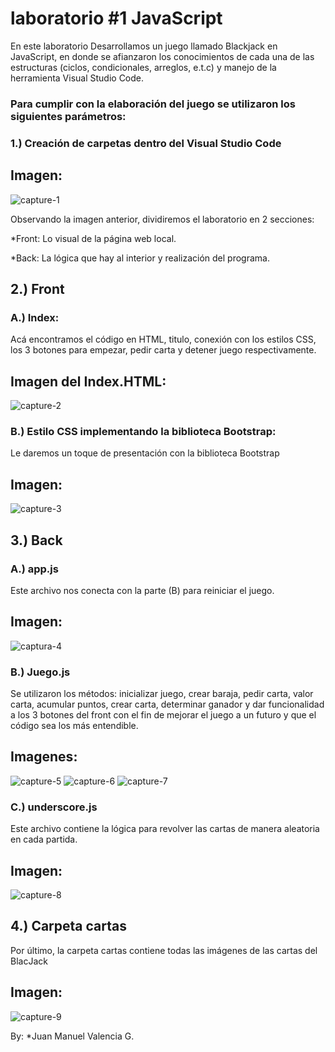 # laboratorio #1 JavaScript

En este laboratorio Desarrollamos un juego llamado Blackjack en JavaScript, en donde se afianzaron los conocimientos 
de cada una de las estructuras (ciclos, condicionales, arreglos, e.t.c) y manejo de la herramienta Visual Studio Code. 

### Para cumplir con la elaboración del juego se utilizaron los siguientes parámetros:

### 1.) Creación de carpetas dentro del Visual Studio Code

## Imagen:
![capture-1](https://user-images.githubusercontent.com/105325621/182468677-8d777b53-1ca8-4d33-b61c-1b94fecd418e.png)

Observando la imagen anterior, dividiremos el laboratorio en 2 secciones:

*Front: Lo visual de la página web local.

*Back: La lógica que hay al interior y realización del programa.

## 2.) Front
### A.) Index:
Acá encontramos el código en HTML, titulo, conexión con los estilos CSS,  los 3 botones para empezar, pedir carta y detener juego respectivamente.

## Imagen del Index.HTML:
![capture-2](https://user-images.githubusercontent.com/105325621/182470762-48dcb346-df74-4275-bb2e-b8117718b1b1.png)

### B.) Estilo CSS implementando la biblioteca Bootstrap:
Le daremos un toque de presentación con la biblioteca Bootstrap 

## Imagen:
![capture-3](https://user-images.githubusercontent.com/105325621/182471512-ec195053-003b-4772-b4ef-2ca2e7890706.png)

## 3.) Back
### A.) app.js
Este archivo nos conecta con la parte (B) para reiniciar el juego.

## Imagen:
![captura-4](https://user-images.githubusercontent.com/105325621/182471907-5dfaa11c-3f84-4f65-b090-f1b77b651c58.png)


### B.) Juego.js

Se utilizaron los métodos: inicializar juego, crear baraja, pedir carta, valor carta, acumular puntos, crear carta, determinar ganador y dar funcionalidad
a los 3 botones del front con el fin de mejorar el juego a un futuro y que el código sea los más entendible.


## Imagenes:
![capture-5](https://user-images.githubusercontent.com/105325621/182472642-d7825224-8c75-4fb8-80cc-b8fb3e98bcd8.png)
![capture-6](https://user-images.githubusercontent.com/105325621/182472708-8d435eb4-154f-46f0-8064-a234c64bb8c6.png)
![capture-7](https://user-images.githubusercontent.com/105325621/182472871-dacda0bd-f1f9-4af7-8196-59a46edd27b5.png)

### C.) underscore.js

Este archivo contiene la lógica para revolver las cartas de manera aleatoria en cada partida.

## Imagen:
![capture-8](https://user-images.githubusercontent.com/105325621/182473559-0daccee9-b771-4ba3-a651-f65f4324fafb.png)

## 4.) Carpeta cartas
Por último, la carpeta cartas contiene todas las imágenes de las cartas del BlacJack

## Imagen:
![capture-9](https://user-images.githubusercontent.com/105325621/182474422-d2be33a8-dd27-4e94-8bdc-b1d327a97998.png)


By: *Juan Manuel Valencia G.
